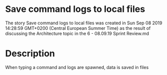 # Save command logs to local files

The story Save command logs to local files was created in Sun Sep 08 2019 14:28:59 GMT+0200 (Central European Summer Time) as the result of discussing the Architecture topic in the 6 - 08.09.19 Sprint Review.md

# Description

When typing a command and logs are spawned, data is saved in files
